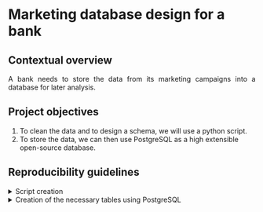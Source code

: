 # Marketing database design for a bank

## Contextual overview

<p align="justify">
A bank needs to store the data from its marketing campaigns into a database for later analysis.
</p>

## Project objectives

1. To clean the data and to design a schema, we will use a python script. <br>
2. To store the data, we can then use PostgreSQL as a high extensible open-source database. 

## Reproducibility guidelines

<details>
  <summary>Script creation</summary>
  1. Read the source data "bank_marketing.csv" as a Pandas DataFrame. <br>
  2. Split the data into three DataFrames: one related to client data, another to campaign data, and the third referring to macroeconomics. <br>
  3. Rename the columns to more descriptive names. <br>
  4. Replacing the values in many columns and creating new columns in the campaign DataFrame. <br>
  5. Save each DataFrame into its separate csv file. <br>
</details>

<details>
  <summary>Creation of the necessary tables using PostgreSQL</summary>
  1. Create the clients table. <br>
  2. Create the campaign table. <br>
  3. Create the economics table. <br>
</details>
